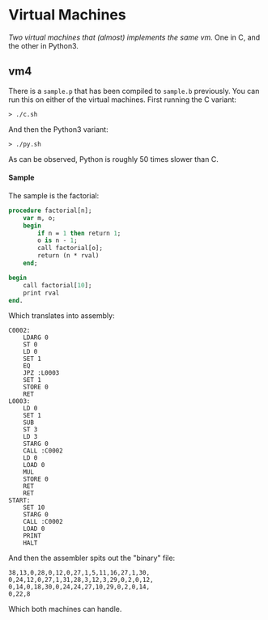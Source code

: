 # Virtual Machines

*Two virtual machines that (almost) implements the same vm.*
One in C, and the other in Python3.


## vm4

There is a `sample.p` that has been compiled to `sample.b` previously.
You can run this on either of the virtual machines. First running
the C variant:

```shell
> ./c.sh
```

And then the Python3 variant:

```shell
> ./py.sh
```

As can be observed, Python is roughly 50 times slower than C.


#### Sample

The sample is the factorial:

```pascal
procedure factorial[n];
	var m, o;
	begin
		if n = 1 then return 1;
		o is n - 1;
		call factorial[o];
		return (n * rval)
	end;

begin
	call factorial[10];
	print rval
end.
```

Which translates into assembly:

```assembly
C0002:
	LDARG 0
	ST 0
	LD 0
	SET 1
	EQ
	JPZ :L0003
	SET 1
	STORE 0
	RET
L0003:
	LD 0
	SET 1
	SUB
	ST 3
	LD 3
	STARG 0
	CALL :C0002
	LD 0
	LOAD 0
	MUL
	STORE 0
	RET
	RET
START:
	SET 10
	STARG 0
	CALL :C0002
	LOAD 0
	PRINT
	HALT
```

And then the assembler spits out the "binary" file:

```shell
38,13,0,28,0,12,0,27,1,5,11,16,27,1,30,
0,24,12,0,27,1,31,28,3,12,3,29,0,2,0,12,
0,14,0,18,30,0,24,24,27,10,29,0,2,0,14,
0,22,8
```

Which both machines can handle.

